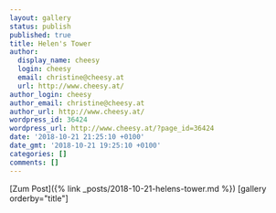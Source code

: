 ```yaml
---
layout: gallery
status: publish
published: true
title: Helen's Tower
author:
  display_name: cheesy
  login: cheesy
  email: christine@cheesy.at
  url: http://www.cheesy.at/
author_login: cheesy
author_email: christine@cheesy.at
author_url: http://www.cheesy.at/
wordpress_id: 36424
wordpress_url: http://www.cheesy.at/?page_id=36424
date: '2018-10-21 21:25:10 +0100'
date_gmt: '2018-10-21 19:25:10 +0100'
categories: []
comments: []
---
```


[Zum Post]({% link _posts/2018-10-21-helens-tower.md %})
[gallery orderby="title"]
